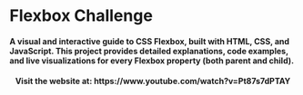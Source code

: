 # Flexbox Challenge

#### A visual and interactive guide to CSS Flexbox, built with HTML, CSS, and JavaScript. This project provides detailed explanations, code examples, and live visualizations for every Flexbox property (both parent and child).

<h4 align="center" style="display: flex; flex-direction: column; align-items: center; justify-content: center;">
Visit the website at: https://www.youtube.com/watch?v=Pt87s7dPTAY
</h4>
